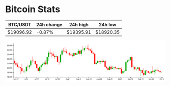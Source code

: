 # Bitcoin Stats

BTC/USDT|24h change|24h high|24h low|
|---|---|---|---|
|$19096.92|-0.87%|$19395.91|$18920.35|

<img src="./chart.svg">
